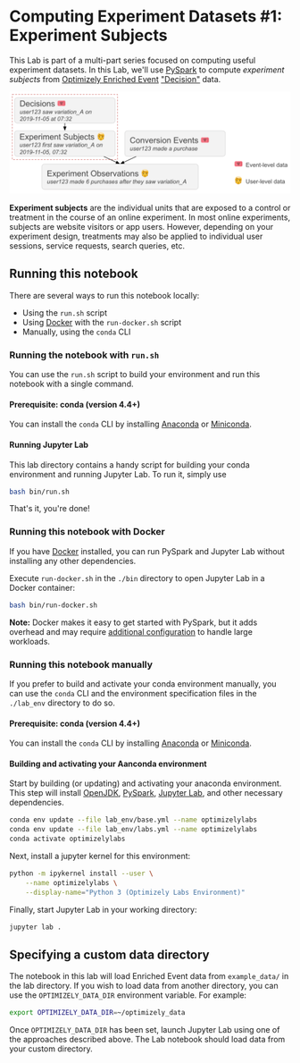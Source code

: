 # Computing Experiment Datasets #1: Experiment Subjects

This Lab is part of a multi-part series focused on computing useful experiment datasets. In this Lab, we'll use [PySpark](https://spark.apache.org/docs/latest/api/python/index.html) to compute _experiment subjects_ from [Optimizely Enriched Event](https://docs.developers.optimizely.com/optimizely-data/docs/enriched-events-export) ["Decision"](https://docs.developers.optimizely.com/optimizely-data/docs/enriched-events-data-specification#decisions-2) data.

![Experiment subjects computation](img/subjects_computation.png)

**Experiment subjects** are the individual units that are exposed to a control or treatment in the course of an online experiment.  In most online experiments, subjects are website visitors or app users. However, depending on your experiment design, treatments may also be applied to individual user sessions, service requests, search queries, etc. 
   
## Running this notebook

There are several ways to run this notebook locally:
- Using the `run.sh` script
- Using [Docker](https://www.docker.com/) with the `run-docker.sh` script
- Manually, using the `conda` CLI

### Running the notebook with `run.sh`

You can use the `run.sh` script to build your environment and run this notebook with a single command.

#### Prerequisite: conda (version 4.4+)

[Anaconda]: https://www.anaconda.com/distribution/
[Miniconda]: https://docs.conda.io/en/latest/miniconda.html

You can install the `conda` CLI by installing [Anaconda] or [Miniconda].

#### Running Jupyter Lab

This lab directory contains a handy script for building your conda environment and running Jupyter Lab.  To run it, simply use

```sh
bash bin/run.sh
```

That's it, you're done!

### Running this notebook with Docker

If you have [Docker](https://www.docker.com/) installed, you can run PySpark and Jupyter Lab without installing any other dependencies.

Execute `run-docker.sh` in the `./bin` directory to open Jupyter Lab in a Docker container:

```sh
bash bin/run-docker.sh
```

**Note:** Docker makes it easy to get started with PySpark, but it adds overhead and may require [additional configuration](https://docs.docker.com/config/containers/resource_constraints/) to handle large workloads.  

### Running this notebook manually

If you prefer to build and activate your conda environment manually, you can use the `conda` CLI and the environment specification files in the `./lab_env` directory to do so.

#### Prerequisite: conda (version 4.4+)

[Anaconda]: https://www.anaconda.com/distribution/
[Miniconda]: https://docs.conda.io/en/latest/miniconda.html

You can install the `conda` CLI by installing [Anaconda] or [Miniconda].

#### Building and activating your Aanconda environment

Start by building (or updating) and activating your anaconda environment.  This step will install [OpenJDK](https://openjdk.java.net/), [PySpark](https://spark.apache.org/docs/latest/api/python/pyspark.html), [Jupyter Lab](https://jupyter.org/), and other necessary dependencies.

```sh
conda env update --file lab_env/base.yml --name optimizelylabs
conda env update --file lab_env/labs.yml --name optimizelylabs
conda activate optimizelylabs
```

Next, install a jupyter kernel for this environment:

```sh
python -m ipykernel install --user \
    --name optimizelylabs \
    --display-name="Python 3 (Optimizely Labs Environment)"
```

Finally, start Jupyter Lab in your working directory:

```sh
jupyter lab .
```

## Specifying a custom data directory

The notebook in this lab will load Enriched Event data from `example_data/` in the lab directory.  If you wish to load data from another directory, you can use the `OPTIMIZELY_DATA_DIR` environment variable.  For example:

```sh
export OPTIMIZELY_DATA_DIR=~/optimizely_data
```

Once `OPTIMIZELY_DATA_DIR` has been set, launch Jupyter Lab using one of the approaches described above.  The Lab notebook should load data from your custom directory.